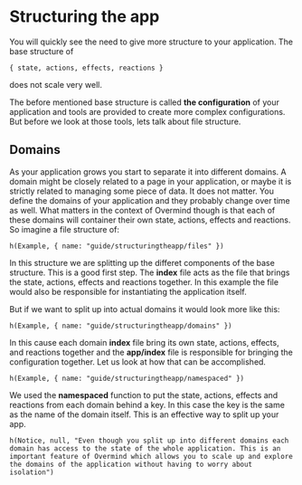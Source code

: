 # Structuring the app

You will quickly see the need to give more structure to your application. The base structure of

`{ state, actions, effects, reactions }`

does not scale very well.

The before mentioned base structure is called **the configuration** of your application and tools are provided to create more complex configurations. But before we look at those tools, lets talk about file structure.

## Domains

As your application grows you start to separate it into different domains. A domain might be closely related to a page in your application, or maybe it is strictly related to managing some piece of data. It does not matter. You define the domains of your application and they probably change over time as well. What matters in the context of Overmind though is that each of these domains will container their own state, actions, effects and reactions. So imagine a file structure of:

```marksy
h(Example, { name: "guide/structuringtheapp/files" })
```

In this structure we are splitting up the differet components of the base structure. This is a good first step. The **index** file acts as the file that brings the state, actions, effects and reactions together. In this example the file would also be responsible for instantiating the application itself.

But if we want to split up into actual domains it would look more like this:

```marksy
h(Example, { name: "guide/structuringtheapp/domains" })
```

In this cause each domain **index** file bring its own state, actions, effects, and reactions together and the **app/index** file is responsible for bringing the configuration together. Let us look at how that can be accomplished.

```marksy
h(Example, { name: "guide/structuringtheapp/namespaced" })
```

We used the **namespaced** function to put the state, actions, effects and reactions from each domain behind a key. In this case the key is the same as the name of the domain itself. This is an effective way to split up your app. 

```marksy
h(Notice, null, "Even though you split up into different domains each domain has access to the state of the whole application. This is an important feature of Overmind which allows you to scale up and explore the domains of the application without having to worry about isolation")
```